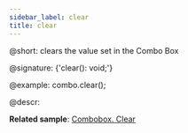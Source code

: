 ```yaml
---
sidebar_label: clear
title: clear
---          
```


@short: clears the value set in the Combo Box

@signature: {'clear(): void;'}

@example:
combo.clear();

@descr:

**Related sample**: [Combobox. Clear](https://snippet.dhtmlx.com/omlrtmj7)

[comment]: # (@related: combobox/work_with_combo.md#clearing-input)
